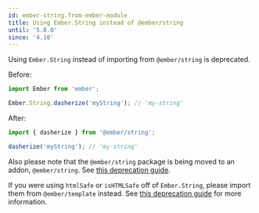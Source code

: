 ```yaml
---
id: ember-string.from-ember-module
title: Using Ember.String instead of @ember/string
until: '5.0.0'
since: '4.10'
---
```


Using `Ember.String` instead of importing from `@ember/string` is deprecated.

Before:

```js
import Ember from 'ember';

Ember.String.dasherize('myString'); // 'my-string'
```

After:

```js
import { dasherize } from '@ember/string';

dasherize('myString'); // 'my-string'
```

Also please note that the `@ember/string` package is being moved to an addon,
`@ember/string`. See [this deprecation guide](https://deprecations.emberjs.com/v4.x#toc_ember-string-add-package).

If you were using `htmlSafe` or `isHTMLSafe` off of `Ember.String`, please 
import them from `@ember/template` instead. See 
[this deprecation guide](https://deprecations.emberjs.com/v3.x#toc_ember-string-htmlsafe-ishtmlsafe) for more information.
